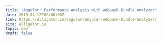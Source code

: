 ```yaml
---
title: "Angular: Performance Analysis with webpack Bundle Analyzer"
date: 2019-04-12T00:00:00Z
link: https://alligator.io/angular/angular-webpack-bundle-analyzer/
site: alligator.io
topic: dev
draft: false
---
```

